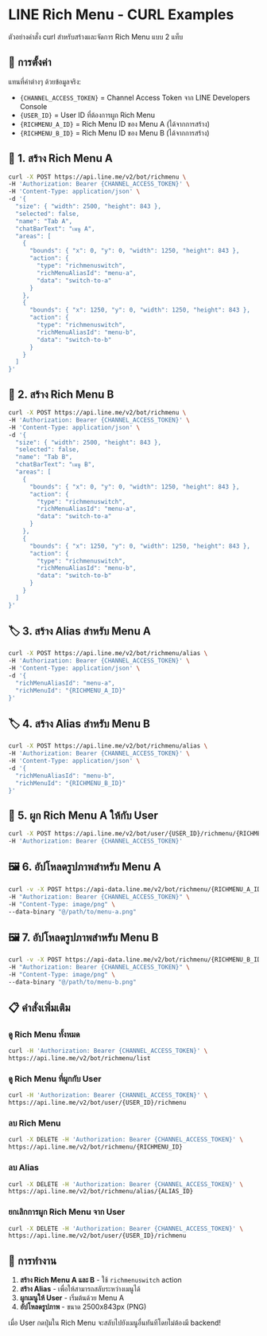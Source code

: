 # LINE Rich Menu - CURL Examples

ตัวอย่างคำสั่ง curl สำหรับสร้างและจัดการ Rich Menu แบบ 2 แท็บ

## 🔧 การตั้งค่า

แทนที่ค่าต่างๆ ด้วยข้อมูลจริง:
- `{CHANNEL_ACCESS_TOKEN}` = Channel Access Token จาก LINE Developers Console
- `{USER_ID}` = User ID ที่ต้องการผูก Rich Menu
- `{RICHMENU_A_ID}` = Rich Menu ID ของ Menu A (ได้จากการสร้าง)
- `{RICHMENU_B_ID}` = Rich Menu ID ของ Menu B (ได้จากการสร้าง)

## 📝 1. สร้าง Rich Menu A

```bash
curl -X POST https://api.line.me/v2/bot/richmenu \
-H 'Authorization: Bearer {CHANNEL_ACCESS_TOKEN}' \
-H 'Content-Type: application/json' \
-d '{
  "size": { "width": 2500, "height": 843 },
  "selected": false,
  "name": "Tab A",
  "chatBarText": "เมนู A",
  "areas": [
    {
      "bounds": { "x": 0, "y": 0, "width": 1250, "height": 843 },
      "action": {
        "type": "richmenuswitch",
        "richMenuAliasId": "menu-a",
        "data": "switch-to-a"
      }
    },
    {
      "bounds": { "x": 1250, "y": 0, "width": 1250, "height": 843 },
      "action": {
        "type": "richmenuswitch",
        "richMenuAliasId": "menu-b",
        "data": "switch-to-b"
      }
    }
  ]
}'
```

## 📝 2. สร้าง Rich Menu B

```bash
curl -X POST https://api.line.me/v2/bot/richmenu \
-H 'Authorization: Bearer {CHANNEL_ACCESS_TOKEN}' \
-H 'Content-Type: application/json' \
-d '{
  "size": { "width": 2500, "height": 843 },
  "selected": false,
  "name": "Tab B",
  "chatBarText": "เมนู B",
  "areas": [
    {
      "bounds": { "x": 0, "y": 0, "width": 1250, "height": 843 },
      "action": {
        "type": "richmenuswitch",
        "richMenuAliasId": "menu-a",
        "data": "switch-to-a"
      }
    },
    {
      "bounds": { "x": 1250, "y": 0, "width": 1250, "height": 843 },
      "action": {
        "type": "richmenuswitch",
        "richMenuAliasId": "menu-b",
        "data": "switch-to-b"
      }
    }
  ]
}'
```

## 🏷️ 3. สร้าง Alias สำหรับ Menu A

```bash
curl -X POST https://api.line.me/v2/bot/richmenu/alias \
-H 'Authorization: Bearer {CHANNEL_ACCESS_TOKEN}' \
-H 'Content-Type: application/json' \
-d '{
  "richMenuAliasId": "menu-a",
  "richMenuId": "{RICHMENU_A_ID}"
}'
```

## 🏷️ 4. สร้าง Alias สำหรับ Menu B

```bash
curl -X POST https://api.line.me/v2/bot/richmenu/alias \
-H 'Authorization: Bearer {CHANNEL_ACCESS_TOKEN}' \
-H 'Content-Type: application/json' \
-d '{
  "richMenuAliasId": "menu-b",
  "richMenuId": "{RICHMENU_B_ID}"
}'
```

## 🔗 5. ผูก Rich Menu A ให้กับ User

```bash
curl -X POST https://api.line.me/v2/bot/user/{USER_ID}/richmenu/{RICHMENU_A_ID} \
-H 'Authorization: Bearer {CHANNEL_ACCESS_TOKEN}'
```

## 🖼️ 6. อัปโหลดรูปภาพสำหรับ Menu A

```bash
curl -v -X POST https://api-data.line.me/v2/bot/richmenu/{RICHMENU_A_ID}/content \
-H "Authorization: Bearer {CHANNEL_ACCESS_TOKEN}" \
-H "Content-Type: image/png" \
--data-binary "@/path/to/menu-a.png"
```

## 🖼️ 7. อัปโหลดรูปภาพสำหรับ Menu B

```bash
curl -v -X POST https://api-data.line.me/v2/bot/richmenu/{RICHMENU_B_ID}/content \
-H "Authorization: Bearer {CHANNEL_ACCESS_TOKEN}" \
-H "Content-Type: image/png" \
--data-binary "@/path/to/menu-b.png"
```

## 📋 คำสั่งเพิ่มเติม

### ดู Rich Menu ทั้งหมด
```bash
curl -H 'Authorization: Bearer {CHANNEL_ACCESS_TOKEN}' \
https://api.line.me/v2/bot/richmenu/list
```

### ดู Rich Menu ที่ผูกกับ User
```bash
curl -H 'Authorization: Bearer {CHANNEL_ACCESS_TOKEN}' \
https://api.line.me/v2/bot/user/{USER_ID}/richmenu
```

### ลบ Rich Menu
```bash
curl -X DELETE -H 'Authorization: Bearer {CHANNEL_ACCESS_TOKEN}' \
https://api.line.me/v2/bot/richmenu/{RICHMENU_ID}
```

### ลบ Alias
```bash
curl -X DELETE -H 'Authorization: Bearer {CHANNEL_ACCESS_TOKEN}' \
https://api.line.me/v2/bot/richmenu/alias/{ALIAS_ID}
```

### ยกเลิกการผูก Rich Menu จาก User
```bash
curl -X DELETE -H 'Authorization: Bearer {CHANNEL_ACCESS_TOKEN}' \
https://api.line.me/v2/bot/user/{USER_ID}/richmenu
```

## 🎯 การทำงาน

1. **สร้าง Rich Menu A และ B** - ใช้ `richmenuswitch` action
2. **สร้าง Alias** - เพื่อให้สามารถสลับระหว่างเมนูได้
3. **ผูกเมนูให้ User** - เริ่มต้นด้วย Menu A
4. **อัปโหลดรูปภาพ** - ขนาด 2500x843px (PNG)

เมื่อ User กดปุ่มใน Rich Menu จะสลับไปยังเมนูอื่นทันทีโดยไม่ต้องมี backend! 